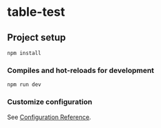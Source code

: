 # table-test

## Project setup
```
npm install
```

### Compiles and hot-reloads for development
```
npm run dev
```

### Customize configuration
See [Configuration Reference](https://cli.vuejs.org/config/).
